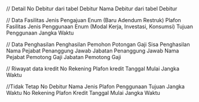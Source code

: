 // Detail
No Debitur dari tabel Debitur
Nama Debitur dari tabel Debitur

// Data Fasilitas
Jenis Pengajuan Enum (Baru Adendum Restruk)
Plafon Fasilitas
Jenis Penggunaan Enum (Modal Kerja, Investasi, Konsumsi)
Tujuan Penggunaan
Jangka Waktu

// Data Penghasilan
Penghasilan Pemohon
Potongan Gaji
Sisa Penghasilan
Nama Pejabat Penanggung Jawab
Jabatan Penanggung Jawab
Nama Pejabat Pemotong Gaji
Jabatan Pemotong Gaji

// Riwayat data kredit
No Rekening
Plafon kredit
Tanggal Mulai
Jangka Waktu

//Tidak Tetap
No Debitur
Nama
Jenis
Plafon
Penggunaan
Tujuan
Jangka Waktu
No Rekening
Plafon Kredit
Tanggal Mulai
Jangka Waktu
